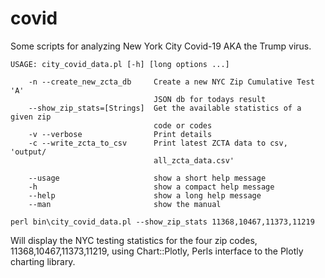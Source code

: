 # covid
Some scripts for analyzing New York City Covid-19 AKA the Trump virus. 

```shell
USAGE: city_covid_data.pl [-h] [long options ...]

    -n --create_new_zcta_db     Create a new NYC Zip Cumulative Test 'A'
                                JSON db for todays result
    --show_zip_stats=[Strings]  Get the available statistics of a given zip
                                code or codes
    -v --verbose                Print details
    -c --write_zcta_to_csv      Print latest ZCTA data to csv, 'output/
                                all_zcta_data.csv'

    --usage                     show a short help message
    -h                          show a compact help message
    --help                      show a long help message
    --man                       show the manual
```

```shell
perl bin\city_covid_data.pl --show_zip_stats 11368,10467,11373,11219
```
Will display the NYC testing statistics for the four zip codes, 11368,10467,11373,11219, using Chart::Plotly, Perls interface to the Plotly charting library.
<!DOCTYPE html>
<head>
<meta charset="utf-8" />
</head>
<body>
<div id="dfeba44e-81c9-11ea-9b6c-ba97480773c8"></div>
<script src="https://cdn.plot.ly/plotly-1.52.2.min.js"></script>
<script>
Plotly.react(document.getElementById('dfeba44e-81c9-11ea-9b6c-ba97480773c8'),[{"y":["947","1245","1337","1446","1659","1728","2132","2248","2287","2398","2446","2510","2563","2631","2701","2701"],"name":"Corona, West Queens","text":"11368","type":"bar","x":["2020-04-03","2020-04-04","2020-04-05","2020-04-06","2020-04-07","2020-04-08","2020-04-09","2020-04-10","2020-04-11","2020-04-12","2020-04-13","2020-04-14","2020-04-15","2020-04-16","2020-04-17","2020-04-18"]},{"y":["638","836","889","941","1142","1209","1442","1626","1653","1769","1818","1918","1972","2087","2154","2154"],"name":"Bronx Park and Fordham, Bronx","x":["2020-04-03","2020-04-04","2020-04-05","2020-04-06","2020-04-07","2020-04-08","2020-04-09","2020-04-10","2020-04-11","2020-04-12","2020-04-13","2020-04-14","2020-04-15","2020-04-16","2020-04-17","2020-04-18"],"type":"bar","text":"10467"},{"name":"Elmhurst, West Queens","y":["831","841","903","983","1142","1190","1602","1737","1779","1859","1893","1939","1978","2031","2104","2104"],"x":["2020-04-03","2020-04-04","2020-04-05","2020-04-06","2020-04-07","2020-04-08","2020-04-09","2020-04-10","2020-04-11","2020-04-12","2020-04-13","2020-04-14","2020-04-15","2020-04-16","2020-04-17","2020-04-18"],"type":"bar","text":"11373"},{"x":["2020-04-03","2020-04-04","2020-04-05","2020-04-06","2020-04-07","2020-04-08","2020-04-09","2020-04-10","2020-04-11","2020-04-12","2020-04-13","2020-04-14","2020-04-15","2020-04-16","2020-04-17","2020-04-18"],"type":"bar","text":"11219","y":["771","1037","1088","1136","1314","1417","1513","1562","1564","1679","1698","1725","1833","1868","1914","1914"],"name":"Borough Park, Brooklyn"}] ,{"barmode":"group"} );
</script>
</body>
</html>
